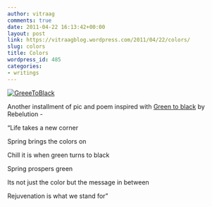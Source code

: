 ```yaml
---
author: vitraag
comments: true
date: 2011-04-22 16:13:42+00:00
layout: post
link: https://vitraagblog.wordpress.com/2011/04/22/colors/
slug: colors
title: Colors
wordpress_id: 485
categories:
- writings
---
```


[![GreeeToBlack]({{site.images}}/2011/04/GreeeToBlack_thumb1.jpg)]({{site.images}}/2011/04/GreeeToBlack1.jpg)

 

Another installment of pic and poem inspired with [Green to black](http://www.youtube.com/watch?v=cj6jhbeTTp0) by Rebelution -

 

 

“Life takes a new corner

 

Spring brings the colors on

 

Chill it is when green turns to black

 

Spring prospers green

 

Its not just the color but the message in between

 

Rejuvenation is what we stand for”
